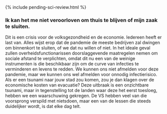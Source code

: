 
{% include pending-sci-review.html %}
 ### Ik kan het me niet veroorloven om thuis te blijven of mijn zaak te sluiten. 

Dit is een crisis voor de volksgezondheid en de economie. Iedereen heeft er last van. Alles wijst erop dat de pandemie de meeste bedrijven zal dwingen om binnenkort te sluiten, of we dat nu willen of niet. In het ideale geval zullen overheidsfunctionarissen doorslaggevende maatregelen nemen om sociale afstand te verplichten, omdat dit nu een van de weinige instrumenten is die beschikbaar zijn om de curve van infecties te verminderen en levens te redden. We kunnen ons niet afmelden voor deze pandemie, maar we kunnen ons wel afmelden voor onnodig infectierisico. Als er een tsunami naar jouw stad zou komen, zou je dan klagen over de economische kosten van evacuatie? Deze uitbraak is een onzichtbare tsunami, maar in tegenstelling tot de landen waar deze het eerst toesloeg, hebben we een waarschuwing gekregen. De VS hebben veel van die voorsprong verspild met nietsdoen, maar een van de lessen die steeds duidelijker wordt, is dat elke dag telt. 
